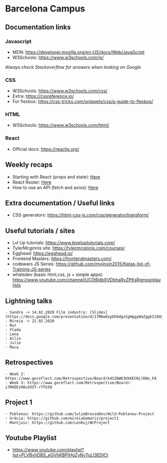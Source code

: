 # Barcelona Campus

## Documentation links

### Javascript
 - MDN: https://developer.mozilla.org/en-US/docs/Web/JavaScript
 - W3Schools: https://www.w3schools.com/js/

*Always check Stackoverflow for answers when looking on Google*

### CSS
 - W3Schools: https://www.w3schools.com/css/
 - Extra: https://cssreference.io/
 - For flexbox: https://css-tricks.com/snippets/css/a-guide-to-flexbox/

### HTML
 - W3Schools: https://www.w3schools.com/html/

### React
 - Official docs: https://reactjs.org/

## Weekly recaps
 - Starting with React (props and state): [Here](./recap_starting_with_react.md)
 - React Router: [Here](./recap_router.md)
 - How to use an API (fetch and axios): [Here](./recap_api.md)

## Extra documentation / Useful links

- CSS generators: https://html-css-js.com/css/generator/transform/

## Useful tutorials / sites

 - Lvl Up tutorials: https://www.leveluptutorials.com/
 - TylerMcginnis site: https://tylermcginnis.com/courses/
 - Egghead: https://egghead.io/
 - Frontend Masters: https://frontendmasters.com/
 - codewars JS Series: https://github.com/myjinxin2015/Katas-list-of-Training-JS-series
 - whatsdev (basic html,css, js + simple apps): https://www.youtube.com/channel/UC0tRdbXVDbhaRvZPKsRgmxg/playlists

## Lightning talks

    - Sandra -> 14.02.2020 Film industry: [Slides] (https://docs.google.com/presentation/d/17Mbw0zpGhbdgxSgHggyWaZggkIz8UgSicgYAJvoVdIc/edit#slide=id.gc6f8954bc_0_53)
    - Mireia -> 21.02.2020
    - Rut
    - Vlada
    - Lena
    - Ailin
    - Julie
    - Maca

## Retrospectives

    - Week 2: https://www.goreflect.com/Retrospective/Board/k4SZ6WK3UkKECNjlKNo_FA
    - Week 3: https://www.goreflect.com/Retrospective/Board/-i7RHEEzH0u3OST-rYTU3Q

## Project 1

    - Poblenou: https://github.com/JulieBrosseDev/Wild-Poblenou-Project
    - Gràcia: https://github.com/mireiaGomariz/project1
    - Montjuic: https://github.com/LenKuj/WCProject

## Youtube Playlist

 - https://www.youtube.com/playlist?list=PLVBvhDBS_eGVhKBPIHgZyNvTuLl3EDlCt
